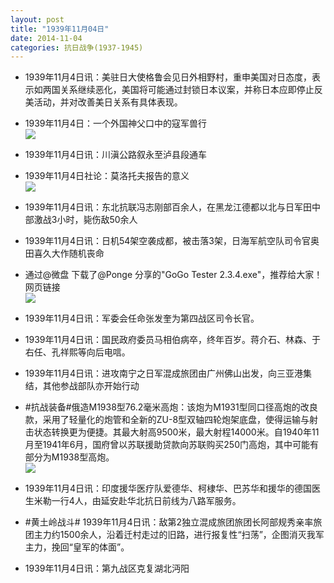 ```yaml
---
layout: post
title: "1939年11月04日"
date: 2014-11-04
categories: 抗日战争(1937-1945)
---
```


<meta name="referrer" content="no-referrer" />

- 1939年11月4日讯：美驻日大使格鲁会见日外相野村，重申美国对日态度，表示如两国关系继续恶化，美国将可能通过封锁日本议案，并称日本应即停止反美活动，并对改善美日关系有具体表现。 

- 1939年11月4日：一个外国神父口中的寇军兽行 <br/><img src="https://ww3.sinaimg.cn/large/aca367d8jw1elzc576y9yj20gt10kdq4.jpg" />

- 1939年11月4日讯：川滇公路叙永至泸县段通车 

- 1939年11月4日社论：莫洛托夫报告的意义 <br/><img src="https://ww2.sinaimg.cn/large/aca367d8jw1elzaf6vt5sj210j0gzq99.jpg" />

- 1939年11月4日讯：东北抗联冯志刚部百余人，在黑龙江德都以北与日军田中部激战3小时，毙伤敌50余人 

- 1939年11月4日讯：日机54架空袭成都，被击落3架，日海军航空队司令官奥田喜久大作随机丧命 

- 通过@微盘 下载了@Ponge 分享的"GoGo Tester 2.3.4.exe"，推荐给大家！ 网页链接  <br/><img src="https://ww4.sinaimg.cn/large/aca367d8jw1elz5fg8vt0j20c80uh40s.jpg" />

- 1939年11月4日讯：军委会任命张发奎为第四战区司令长官。 

- 1939年11月4日讯：国民政府委员马相伯病卒，终年百岁。蒋介石、林森、于右任、孔祥熙等向后电唁。 

- 1939年11月4日讯：进攻南宁之日军混成旅团由广州佛山出发，向三亚港集结，其他参战部队亦开始行动 

- #抗战装备#俄造M1938型76.2毫米高炮：该炮为M1931型同口径高炮的改良款，采用了轻量化的炮管和全新的ZU-8型双轴四轮炮架底盘，使得运输与射击状态转换更为便捷。其最大射高9500米，最大射程14000米。自1940年11月至1941年6月，国府曾以苏联援助贷款向苏联购买250门高炮，其中可能有部分为M1938型高炮。 <br/><img src="https://ww2.sinaimg.cn/large/aca367d8jw1elyqhbw6y8j20hs0d7tcc.jpg" />

- 1939年11月4日讯：印度援华医疗队爱德华、柯棣华、巴苏华和援华的德国医生米勒一行4人，由延安赴华北抗日前线为八路军服务。 

- #黄土岭战斗# 1939年11月4日讯：敌第2独立混成旅团旅团长阿部规秀亲率旅团主力约1500余人，沿着迁村走过的旧路，进行报复性“扫荡”，企图消灭我军主力，挽回“皇军的体面”。 

- 1939年11月4日讯：第九战区克复湖北沔阳 


